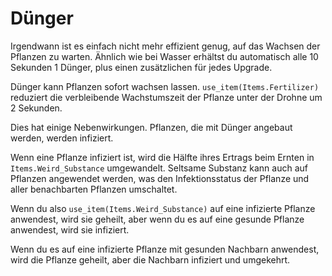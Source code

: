# Dünger
Irgendwann ist es einfach nicht mehr effizient genug, auf das Wachsen der Pflanzen zu warten.
Ähnlich wie bei Wasser erhältst du automatisch alle 10 Sekunden 1 Dünger, plus einen zusätzlichen für jedes Upgrade.

Dünger kann Pflanzen sofort wachsen lassen. `use_item(Items.Fertilizer)` reduziert die verbleibende Wachstumszeit der Pflanze unter der Drohne um 2 Sekunden.

Dies hat einige Nebenwirkungen.
Pflanzen, die mit Dünger angebaut werden, werden infiziert.

Wenn eine Pflanze infiziert ist, wird die Hälfte ihres Ertrags beim Ernten in `Items.Weird_Substance` umgewandelt.
Seltsame Substanz kann auch auf Pflanzen angewendet werden, was den Infektionsstatus der Pflanze und aller benachbarten Pflanzen umschaltet.

Wenn du also `use_item(Items.Weird_Substance)` auf eine infizierte Pflanze anwendest, wird sie geheilt, aber wenn du es auf eine gesunde Pflanze anwendest, wird sie infiziert.

Wenn du es auf eine infizierte Pflanze mit gesunden Nachbarn anwendest, wird die Pflanze geheilt, aber die Nachbarn infiziert und umgekehrt.